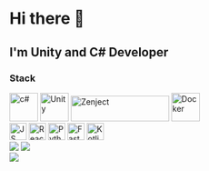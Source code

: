 <head id=header align=center>
  <h1>Hi there 👋</h1>
  <h2>I'm Unity and C# Developer</h2>
</head>
<body>
  <h3>Stack</h3>
  <div>
    <img src="https://cdn.jsdelivr.net/gh/devicons/devicon@latest/icons/csharp/csharp-original.svg" title="c#" width="50px" height="50px"/>
    <img src="https://cdn.jsdelivr.net/gh/devicons/devicon@latest/icons/unity/unity-original.svg" title="Unity" width="50px" height="50px"/>
    <img src="https://raw.githubusercontent.com/modesttree/Zenject/refs/heads/master/Documentation/Images/PNG_Zenject-colour%20(1).png" title="Zenject" width="173px" height="45px"/>
    <img  src="https://cdn.jsdelivr.net/gh/devicons/devicon@latest/icons/docker/docker-plain-wordmark.svg" title="Docker" width="50px" height="50px"/>
  </div>
  <div>
    <img src="https://cdn.jsdelivr.net/gh/devicons/devicon@latest/icons/javascript/javascript-original.svg" title="JS" width="30px" height="30px"/>
    <img src="https://cdn.jsdelivr.net/gh/devicons/devicon@latest/icons/react/react-original.svg" title="React" width="30px" height="30px"/>
    <img src="https://cdn.jsdelivr.net/gh/devicons/devicon@latest/icons/python/python-original-wordmark.svg" title="Python" width="30px" height="30px"/>
    <img src="https://cdn.jsdelivr.net/gh/devicons/devicon@latest/icons/fastapi/fastapi-original.svg" title="Fastapi" width="30px" height="30px"/>
    <img src="https://cdn.jsdelivr.net/gh/devicons/devicon@latest/icons/kotlin/kotlin-original.svg" title="Kotlin" width="30px" height="30px"/>
  </div>
  <div>
    <img src="http://github-profile-summary-cards.vercel.app/api/cards/stats?username=Temich-Kawaii-Nya&theme=swift"/>
    <img src="http://github-profile-summary-cards.vercel.app/api/cards/repos-per-language?username=Temich-Kawaii-Nya&theme=swift"/>
  </div>
  <div>
    <img src="http://github-profile-summary-cards.vercel.app/api/cards/profile-details?username=Temich-Kawaii-Nya&theme=swift"/>
  </div>
</body>
<!--
**Temich-Kawaii-Nya/Temich-Kawaii-Nya** is a ✨ _special_ ✨ repository because its `README.md` (this file) appears on your GitHub profile.

Here are some ideas to get you started:

- 🔭 I’m currently working on ...
- 🌱 I’m currently learning ...
- 👯 I’m looking to collaborate on ...
- 🤔 I’m looking for help with ...
- 💬 Ask me about ...
- 📫 How to reach me: ...
- 😄 Pronouns: ...
- ⚡ Fun fact: ...
-->

